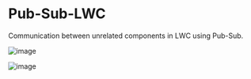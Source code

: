 # Pub-Sub-LWC

Communication between unrelated components in LWC using Pub-Sub.

![image](https://user-images.githubusercontent.com/43552295/209996637-77e1b849-8953-415a-84e3-c09a972791ab.png)

![image](https://user-images.githubusercontent.com/43552295/211181352-b96e9680-87a0-47f5-b83d-83afc98e0b4d.png)

